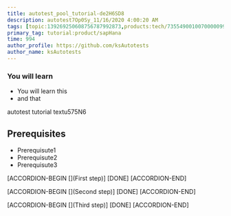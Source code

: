 ```yaml
---
title: autotest_pool_tutorial-de2H6SD8
description: autotest7Op0Sy_11/16/2020 4:00:20 AM
tags: [topic:139269250608756787992873,products:tech/73554900100700000996,tutorial:experience/advanced]
primary_tag: tutorial:product/sapHana
time: 994
author_profile: https://github.com/ksAutotests
author_name: ksAutotests
---
```

### You will learn
- You will learn this
- and that

autotest tutorial textu575N6

## Prerequisites
- Prerequisute1
- Prerequisute2
- Prerequisute3

[ACCORDION-BEGIN [](First step)]
[DONE]
[ACCORDION-END]

[ACCORDION-BEGIN [](Second step)]
[DONE]
[ACCORDION-END]

[ACCORDION-BEGIN [](Third step)]
[DONE]
[ACCORDION-END]


